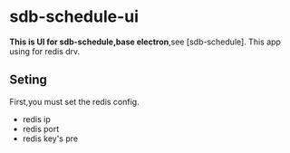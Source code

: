 # sdb-schedule-ui

**This is UI for sdb-schedule,base electron**,see [sdb-schedule]. This app using for redis drv.

## Seting
First,you must set the redis config. 
- redis ip
- redis port
- redis key's pre
